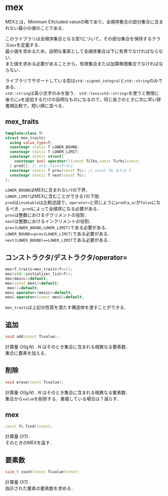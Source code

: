 # mex
MEXとは，Minimum EXcluded valueの略であり，全順序集合の部分集合に含まれない最小の値のことである．

このライブラリは全順序集合となる型`T`について，その部分集合を保持するクラス`mex`を定義する．  
最小値を求めるため，自明な事実として全順序集合は下に有界でなければならない．  
また値を求める必要があることから，有限集合または加算無限集合でなければならない．

ライブラリでサポートしている型は`std::signed_integral`と`std::string`のみである．  
`std::string`は英小文字のみを扱う．
`std::less<std::string>`を使うと無限に後ろに`a`を追加するだけの自明なものになるので，同じ長さのときに次に早い辞書順比較で，短い順に並べる．

## mex_traits
```C++
template<class T>
struct mex_traits{
  using value_type=T;
  constexpr static T LOWER_BOUND;
  constexpr static T LOWER_LIMIT;
  constexpr static struct{
    constexpr bool operator()(const T&lhs,const T&rhs)const;
  } pred{}; // std::less<T>など
  constexpr static T prev(const T&); // const T& または T
  constexpr static T next(const T&);
};
```
`LOWER_BOUND`はMEXに含まれない`T`の下界．  
`LOWER_LIMIT`はMEXに含むことができる`T`の下限．  
`pred`は`invokable`は比較述語で，`operator<`と同じように`pred(a,a)`が`false`になるべき．`pred`によって全順序になる必要がある．  
`prev`は整数におけるデクリメントの役割．  
`next`は整数におけるインクリメントの役割．  
`prev(LOWER_BOUND,LOWER_LIMIT)`である必要がある．  
`LOWER_BOUND==prev(LOWER_LIMIT)`である必要がある．  
`next(LOWER_BOUND)==LOWER_LIMIT`である必要がある．

## コンストラクタ/デストラクタ/operator=
```C++
mex<T,traits=mex_traits<T>>();
mex(std::initializer_list<T>);
mex(mex&&)=default;
mex(const mex&)=default;
~mex()=default;
mex& operator=(mex&&)=default;
mex& operator=(const mex&)=default;
```
`mex_traits`は上記の性質を満たす構造体を渡すことができる．

## 追加
```C++
void add(const T&value);
```
計算量 $O(\lg N)$ . $N$ はそのとき集合に含まれる相異なる要素数．  
集合に要素を加える．

## 削除
```C++
void erase(const T&value);
```
計算量 $O(\lg N)$ . $N$ はそのとき集合に含まれる相異なる要素数．  
集合から`value`を削除する．重複している場合は $1$ 減らす．

## mex
```C++
const T& find()const;
```
計算量 $O(1)$ .  
そのときのMEXを返す．

## 要素数
```C++
size_t count(const T&value)const;
```
計算量 $O(1)$ .  
指示された要素の要素数を求める．